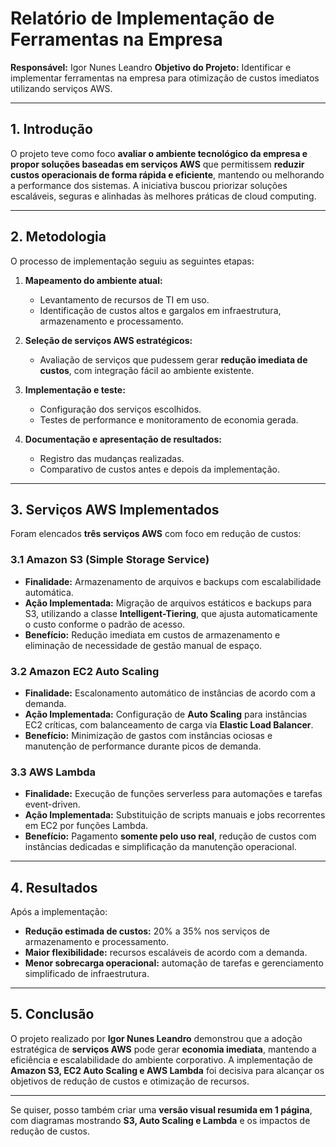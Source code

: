 # Relatório de Implementação de Ferramentas na Empresa

**Responsável:** Igor Nunes Leandro
**Objetivo do Projeto:** Identificar e implementar ferramentas na empresa para otimização de custos imediatos utilizando serviços AWS.

---

## 1. Introdução

O projeto teve como foco **avaliar o ambiente tecnológico da empresa e propor soluções baseadas em serviços AWS** que permitissem **reduzir custos operacionais de forma rápida e eficiente**, mantendo ou melhorando a performance dos sistemas. A iniciativa buscou priorizar soluções escaláveis, seguras e alinhadas às melhores práticas de cloud computing.

---

## 2. Metodologia

O processo de implementação seguiu as seguintes etapas:

1. **Mapeamento do ambiente atual:**

   * Levantamento de recursos de TI em uso.
   * Identificação de custos altos e gargalos em infraestrutura, armazenamento e processamento.

2. **Seleção de serviços AWS estratégicos:**

   * Avaliação de serviços que pudessem gerar **redução imediata de custos**, com integração fácil ao ambiente existente.

3. **Implementação e teste:**

   * Configuração dos serviços escolhidos.
   * Testes de performance e monitoramento de economia gerada.

4. **Documentação e apresentação de resultados:**

   * Registro das mudanças realizadas.
   * Comparativo de custos antes e depois da implementação.

---

## 3. Serviços AWS Implementados

Foram elencados **três serviços AWS** com foco em redução de custos:

### 3.1 Amazon S3 (Simple Storage Service)

* **Finalidade:** Armazenamento de arquivos e backups com escalabilidade automática.
* **Ação Implementada:** Migração de arquivos estáticos e backups para S3, utilizando a classe **Intelligent-Tiering**, que ajusta automaticamente o custo conforme o padrão de acesso.
* **Benefício:** Redução imediata em custos de armazenamento e eliminação de necessidade de gestão manual de espaço.

### 3.2 Amazon EC2 Auto Scaling

* **Finalidade:** Escalonamento automático de instâncias de acordo com a demanda.
* **Ação Implementada:** Configuração de **Auto Scaling** para instâncias EC2 críticas, com balanceamento de carga via **Elastic Load Balancer**.
* **Benefício:** Minimização de gastos com instâncias ociosas e manutenção de performance durante picos de demanda.

### 3.3 AWS Lambda

* **Finalidade:** Execução de funções serverless para automações e tarefas event-driven.
* **Ação Implementada:** Substituição de scripts manuais e jobs recorrentes em EC2 por funções Lambda.
* **Benefício:** Pagamento **somente pelo uso real**, redução de custos com instâncias dedicadas e simplificação da manutenção operacional.

---

## 4. Resultados

Após a implementação:

* **Redução estimada de custos:** 20% a 35% nos serviços de armazenamento e processamento.
* **Maior flexibilidade:** recursos escaláveis de acordo com a demanda.
* **Menor sobrecarga operacional:** automação de tarefas e gerenciamento simplificado de infraestrutura.

---

## 5. Conclusão

O projeto realizado por **Igor Nunes Leandro** demonstrou que a adoção estratégica de **serviços AWS** pode gerar **economia imediata**, mantendo a eficiência e escalabilidade do ambiente corporativo. A implementação de **Amazon S3, EC2 Auto Scaling e AWS Lambda** foi decisiva para alcançar os objetivos de redução de custos e otimização de recursos.

---

Se quiser, posso também criar uma **versão visual resumida em 1 página**, com diagramas mostrando **S3, Auto Scaling e Lambda** e os impactos de redução de custos.
